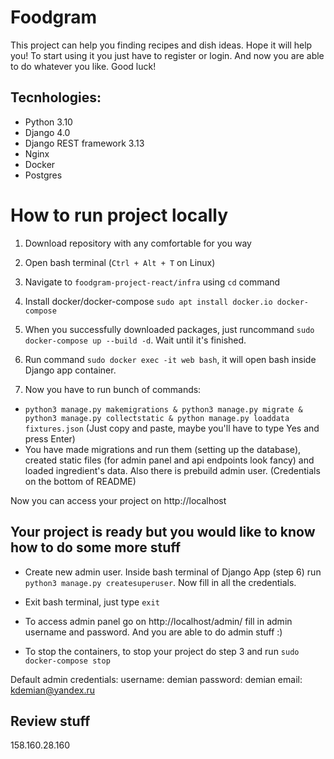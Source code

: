 # Foodgram

This project can help you finding recipes and dish ideas.
Hope it will help you!
To start using it you just have to register or login.
And now you are able to do whatever you like. 
Good luck!

## Tecnhologies:
- Python 3.10
- Django 4.0
- Django REST framework 3.13
- Nginx
- Docker
- Postgres


# How to run project locally

1. Download repository with any comfortable for you way

2. Open bash terminal (```Ctrl + Alt + T``` on Linux)

3. Navigate to ```foodgram-project-react/infra``` using ```cd``` command

4. Install docker/docker-compose ```sudo apt install docker.io docker-compose```

5. When you successfully downloaded packages, just runcommand ```sudo docker-compose up --build -d```. Wait until it's finished.

6. Run command ```sudo docker exec -it web bash```, it will open bash inside Django app container.

7. Now you have to run bunch of commands:
- ```python3 manage.py makemigrations & python3 manage.py migrate & python3 manage.py collectstatic & python manage.py loaddata fixtures.json```
(Just copy and paste, maybe you'll have to type Yes and press Enter)
- You  have made migrations and run them (setting up the database), 
created static files (for admin panel and api endpoints look fancy) and loaded ingredient's data. Also there is prebuild admin user. (Credentials on the bottom of README)

Now you can access your project on http://localhost 

## Your project is ready but you would like to know how to do some more stuff

- Create new admin user. Inside bash terminal of Django App (step 6) run ```python3 manage.py createsuperuser```. Now fill in all the credentials.

- Exit bash terminal, just type ```exit```

- To access admin panel go on http://localhost/admin/ fill in admin username and password. And you are able to do admin stuff :)

- To stop the containers, to stop your project do step 3 and run ```sudo docker-compose stop```


Default admin credentials:
username: demian
password: demian
email: kdemian@yandex.ru


## Review stuff
158.160.28.160